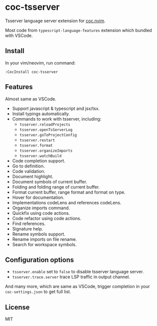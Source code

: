 # coc-tsserver

Tsserver language server extension for [coc.nvim](https://github.com/neoclide/coc.nvim).

Most code from `typescript-language-features` extension which bundled with VSCode.

## Install

In your vim/neovim, run command:

```
:CocInstall coc-tsserver
```

## Features

Almost same as VSCode.

* Support javascript & typescript and jsx/tsx.
* Install typings automatically.
* Commands to work with tsserver, including:
  * `tsserver.reloadProjects`
  * `tsserver.openTsServerLog`
  * `tsserver.goToProjectConfig`
  * `tsserver.restart`
  * `tsserver.format`
  * `tsserver.organizeImports`
  * `tsserver.watchBuild`
* Code completion support.
* Go to definition.
* Code validation.
* Document highlight.
* Document symbols of current buffer.
* Folding and folding range of current buffer.
* Format current buffer, range format and format on type.
* Hover for documentation.
* Implementations codeLens and references codeLens.
* Organize imports command.
* Quickfix using code actions.
* Code refactor using code actions.
* Find references.
* Signature help.
* Rename symbols support.
* Rename imports on file rename.
* Search for workspace symbols.

## Configuration options

* `tsserver.enable` set to `false` to disable tsserver language server.
* `tsserver.trace.server` trace LSP traffic in output channel.

And many more, which are same as VSCode, trigger completion in your
`coc-settings.json` to get full list.

## License

MIT
